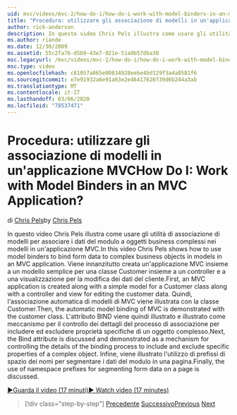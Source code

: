 ```yaml
---
uid: mvc/videos/mvc-2/how-do-i/how-do-i-work-with-model-binders-in-an-mvc-application
title: "Procedura: utilizzare gli associazione di modelli in un'applicazione MVC | Microsoft Docs"
author: rick-anderson
description: In questo video Chris Pels illustra come usare gli utilità di associazione di modelli per associare i dati del modulo a oggetti business complessi nei modelli in un'applicazione MVC. Per prima cosa, un domanda MVC...
ms.author: riande
ms.date: 12/30/2009
ms.assetid: 55c2fa76-d5b9-43e7-921e-51a9b57dba30
msc.legacyurl: /mvc/videos/mvc-2/how-do-i/how-do-i-work-with-model-binders-in-an-mvc-application
msc.type: video
ms.openlocfilehash: c81057a065e00834928eebe4bd129f3a4a8581f6
ms.sourcegitcommit: e7e91932a6e91a63e2e46417626f39d6b244a3ab
ms.translationtype: MT
ms.contentlocale: it-IT
ms.lasthandoff: 03/06/2020
ms.locfileid: "78537471"
---
```

# <a name="how-do-i-work-with-model-binders-in-an-mvc-application"></a><span data-ttu-id="7ec6d-105">Procedura: utilizzare gli associazione di modelli in un'applicazione MVC</span><span class="sxs-lookup"><span data-stu-id="7ec6d-105">How Do I: Work with Model Binders in an MVC Application?</span></span>

<span data-ttu-id="7ec6d-106">di [Chris Pels](https://twitter.com/chrispels)</span><span class="sxs-lookup"><span data-stu-id="7ec6d-106">by [Chris Pels](https://twitter.com/chrispels)</span></span>

<span data-ttu-id="7ec6d-107">In questo video Chris Pels illustra come usare gli utilità di associazione di modelli per associare i dati del modulo a oggetti business complessi nei modelli in un'applicazione MVC.</span><span class="sxs-lookup"><span data-stu-id="7ec6d-107">In this video Chris Pels shows how to use model binders to bind form data to complex business objects in models in an MVC application.</span></span> <span data-ttu-id="7ec6d-108">Viene innanzitutto creata un'applicazione MVC insieme a un modello semplice per una classe Customer insieme a un controller e a una visualizzazione per la modifica dei dati del cliente.</span><span class="sxs-lookup"><span data-stu-id="7ec6d-108">First, an MVC application is created along with a simple model for a Customer class along with a controller and view for editing the customer data.</span></span> <span data-ttu-id="7ec6d-109">Quindi, l'associazione automatica di modelli di MVC viene illustrata con la classe Customer.</span><span class="sxs-lookup"><span data-stu-id="7ec6d-109">Then, the automatic model binding of MVC is demonstrated with the customer class.</span></span> <span data-ttu-id="7ec6d-110">L'attributo BIND viene quindi illustrato e illustrato come meccanismo per il controllo dei dettagli del processo di associazione per includere ed escludere proprietà specifiche di un oggetto complesso.</span><span class="sxs-lookup"><span data-stu-id="7ec6d-110">Next, the Bind attribute is discussed and demonstrated as a mechanism for controlling the details of the binding process to include and exclude specific properties of a complex object.</span></span> <span data-ttu-id="7ec6d-111">Infine, viene illustrato l'utilizzo di prefissi di spazio dei nomi per segmentare i dati del modulo in una pagina.</span><span class="sxs-lookup"><span data-stu-id="7ec6d-111">Finally, the use of namespace prefixes for segmenting form data on a page is discussed.</span></span>

[<span data-ttu-id="7ec6d-112">&#9654;Guarda il video (17 minuti)</span><span class="sxs-lookup"><span data-stu-id="7ec6d-112">&#9654; Watch video (17 minutes)</span></span>](https://channel9.msdn.com/Blogs/ASP-NET-Site-Videos/how-do-i-work-with-model-binders-in-an-mvc-application)

> [!div class="step-by-step"]
> <span data-ttu-id="7ec6d-113">[Precedente](how-do-i-create-a-custom-html-helper-for-an-mvc-application.md)
> [Successivo](how-do-i-use-httpverbs-attributes-in-an-mvc-application.md)</span><span class="sxs-lookup"><span data-stu-id="7ec6d-113">[Previous](how-do-i-create-a-custom-html-helper-for-an-mvc-application.md)
[Next](how-do-i-use-httpverbs-attributes-in-an-mvc-application.md)</span></span>
